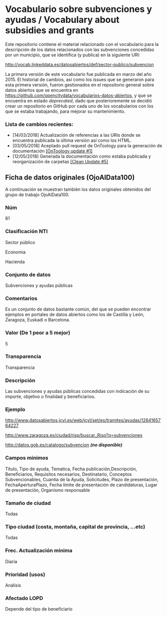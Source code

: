 # Vocabulario sobre subvenciones y ayudas / Vocabulary about subsidies and grants

Este repositorio contiene el material relacionado con el vocabulario para la descripción de los datos relacionados con las subvenciones concedidas por un municipio, que se identifica (y publica) en la siguiente URI:

http://vocab.linkeddata.es/datosabiertos/def/sector-publico/subvencion

La primera versión de este vocabulario fue publicada en marzo del año 2015. El historial de cambios, así como los issues que se generaron para esta primera versión, fueron gestionados en el repositorio general sobre datos abiertos que se encuentra en https://github.com/opencitydata/vocabularios-datos-abiertos, y que se encuentra en estado *deprecated*, dado que posterioremente se decidió crear un repositorio en GitHub por cada uno de los vocabularios con los que se estaba trabajando, para mejorar su mantenimiento.

### Lista de cambios recientes:
* [14/03/2018] Actualización de referencias a las URIs donde se encuentra publicada la última versión así como los HTML.
* [03/05/2018] Aceptado pull request de OnToology para la generación de documentación [[OnToology update #1]](https://github.com/opencitydata/sector-publico-subvenciones-ayudas/pull/1)
* [12/05/2018] Generada la documentación como estaba publicada y reorganización de carpetas [[Clean Update #5]](https://github.com/opencitydata/sector-publico-subvenciones-ayudas/pull/5)

## Ficha de datos originales (OjoAlData100)
A continuación se muestran también los datos originales obtenidos del grupo de trabajo OjoAlData100.

### Núm
81
### Clasificación NTI
Sector público

Economia

Hacienda
### Conjunto de datos
Subvenciones y ayudas públicas
### Comentarios
Es un conjunto de datos bastante común, del que se pueden encontrar ejemplos en portales de datos abiertos como los de Castilla y León, Zaragoza, Euskadi o Barcelona.
### Valor (De 1 peor a 5 mejor)
5
### Transparencia
Transparencia
### Descripción
Las subvenciones y ayudas públicas concedidas con indicación de su importe, objetivo o finalidad y beneficiarios.
### Ejemplo
http://www.datosabiertos.jcyl.es/web/jcyl/set/es/tramites/ayudas/1284165764227

http://www.zaragoza.es/ciudad/risp/buscar_Risp?q=subvenciones

http://datos.gob.es/catalogo/subvencion ***(no disponible)***
### Campos minimos
Título, Tipo de ayuda, Tematica, Fecha publicación,Descripción, Beneficiarios, Requisitos necesarios, Destinatario, Conceptos Subvencionables, Cuantia de la Ayuda, Solicitudes, Plazo de presentación, FechaAperturaPlazo, Fecha límite de presentación de candidaturas, Lugar de presentación, Organismo responsable
### Tamaño de ciudad
Todas
### Tipo ciudad (costa, montaña, capital de provincia, …etc)
Todas
### Frec. Actualización minima
Diaria
### Prioridad (usos)
Análisis
### Afectado LOPD
Depende del tipo de beneficiario
